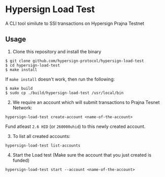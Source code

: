 # Hypersign Load Test

A CLI tool similute to SSI transactions on Hypersign Prajna Testnet

## Usage

1. Clone this repository and install the binary

```
$ git clone github.com/hypersign-protocol/hypersign-load-test
$ cd hypersign-load-test
$ make install
```

If `make install` doesn't work, then run the following:

```
$ make build
$ sudo cp ./build/hypersign-load-test /usr/local/bin
```

2. We require an account which will submit transactions to Prajna Tesnet Network:

```
hypersign-load-test create-account <name-of-the-account>
```

Fund atleast `2.6 HID` (or `260000uhid`) to this newly created account.

3. To list all created accounts:

```
hypersign-load-test list-accounts
```

4. Start the Load test (Make sure the account that you just created is funded)

```
hypersign-load-test start --account <name-of-the-account>
```
